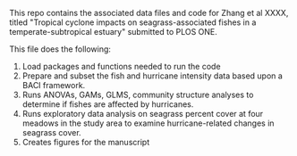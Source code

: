 This repo contains the associated data files and code for Zhang et al XXXX, titled "Tropical cyclone impacts on seagrass-associated fishes in a temperate-subtropical estuary" submitted to PLOS ONE. 

This file does the following:

1. Load packages and functions needed to run the code 
2. Prepare and subset the fish and hurricane intensity data based upon a BACI framework. 
3. Runs ANOVAs, GAMs, GLMS, community structure analyses to determine if fishes are affected by hurricanes.
4. Runs exploratory data analysis on seagrass percent cover at four meadows in the study area to examine hurricane-related changes in seagrass cover.
5. Creates figures for the manuscript
